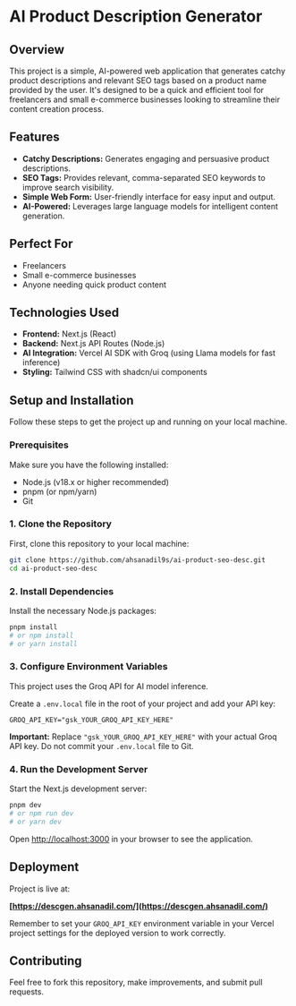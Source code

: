# AI Product Description Generator

## Overview

This project is a simple, AI-powered web application that generates catchy product descriptions and relevant SEO tags based on a product name provided by the user. It's designed to be a quick and efficient tool for freelancers and small e-commerce businesses looking to streamline their content creation process.

## Features

*   **Catchy Descriptions:** Generates engaging and persuasive product descriptions.
*   **SEO Tags:** Provides relevant, comma-separated SEO keywords to improve search visibility.
*   **Simple Web Form:** User-friendly interface for easy input and output.
*   **AI-Powered:** Leverages large language models for intelligent content generation.

## Perfect For

*   Freelancers
*   Small e-commerce businesses
*   Anyone needing quick product content

## Technologies Used

*   **Frontend:** Next.js (React)
*   **Backend:** Next.js API Routes (Node.js)
*   **AI Integration:** Vercel AI SDK with Groq (using Llama models for fast inference)
*   **Styling:** Tailwind CSS with shadcn/ui components

## Setup and Installation

Follow these steps to get the project up and running on your local machine.

### Prerequisites

Make sure you have the following installed:

*   Node.js (v18.x or higher recommended)
*   pnpm (or npm/yarn)
*   Git

### 1. Clone the Repository

First, clone this repository to your local machine:

```bash
git clone https://github.com/ahsanadil9s/ai-product-seo-desc.git
cd ai-product-seo-desc
```

### 2. Install Dependencies

Install the necessary Node.js packages:

```bash
pnpm install
# or npm install
# or yarn install
```

### 3. Configure Environment Variables

This project uses the Groq API for AI model inference.

Create a `.env.local` file in the root of your project and add your API key:

```dotenv
GROQ_API_KEY="gsk_YOUR_GROQ_API_KEY_HERE"
```

**Important:** Replace `"gsk_YOUR_GROQ_API_KEY_HERE"` with your actual Groq API key. Do not commit your `.env.local` file to Git.

### 4. Run the Development Server

Start the Next.js development server:

```bash
pnpm dev
# or npm run dev
# or yarn dev
```

Open [http://localhost:3000](http://localhost:3000) in your browser to see the application.

## Deployment

 Project is live at:

**[https://descgen.ahsanadil.com/](https://descgen.ahsanadil.com/)**

Remember to set your `GROQ_API_KEY` environment variable in your Vercel project settings for the deployed version to work correctly.

## Contributing

Feel free to fork this repository, make improvements, and submit pull requests.
